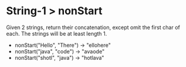 # String-1 > nonStart
Given 2 strings, return their concatenation, except omit the first char of each. The strings will be at least length 1.

- nonStart("Hello", "There") → "ellohere"
- nonStart("java", "code") → "avaode"
- nonStart("shotl", "java") → "hotlava"